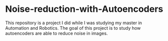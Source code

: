 # Noise-reduction-with-Autoencoders
This repository is a project I did while I was studying my master in Automation and Robotics. The goal of this project is to study how autoencoders are able to reduce noise in images.
